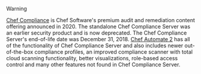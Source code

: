<div class="admonition-warning"><p class="admonition-warning-title">Warning</p><div class="admonition-warning-text">

[Chef Compliance](https://docs.chef.io/compliance/) is Chef Software's premium audit and remediation content offering announced in 2020.
The standalone Chef Compliance Server was an earlier security product and is now deprecated.
The Chef Compliance Server's end-of-life date was December 31, 2018. [Chef
Automate 2](https://automate.chef.io/) has all of the functionality of
Chef Compliance Server and also includes newer out-of-the-box compliance
profiles, an improved compliance scanner with total cloud scanning
functionality, better visualizations, role-based access control and many
other features not found in Chef Compliance Server.

</div></div>
